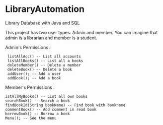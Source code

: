 # LibraryAutomation
Library Database with Java and SQL

This project has two user types. Admin and member. You can imagine that admin is a librarian and member is a student.

Admin's Permissions :

     listAllAcc() -- List all accounts
     listAllBooks() -- List all a books
     deleteMember() -- Delete a member
     deleteBook() -- Delete a book
     addUser(); -- Add a user
     addBook(); -- Add a book
     
Member's Permissions :    

    istAllMyBooks() -- List all own books
    searchBook() -- Search a book
    findBookId(String bookName) -- Find book with bookname
    commentBook() -- Add comment in read book
    borrowBook() -- Borrow a book
    Menu(); -- See the menu   
